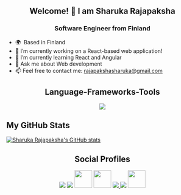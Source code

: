 <h2 align="center"> Welcome! 👋 I am Sharuka Rajapaksha</h2>
<h3 align= "center"> Software Engineer from Finland</h3>

- 🌍  Based in Finland
- 🔭 I’m currently working on a React-based web application!
- 🌱 I’m currently learning React and Angular 
- 💬 Ask me about Web development
- 📫 Feel free to contact me: rajapakshasharuka@gmail.com

<h2 align="center"> Language-Frameworks-Tools </h2>

<div align = "center">
<a href="https://skillicons.dev">
<img src="https://skillicons.dev/icons?i=react,nodejs,javascript,java,github,git,mysql,html,css,vscode,figma,androidstudio" >
</a>
</div>

## My GitHub Stats

<a href="https://github.com/Sharuka-Rajapaksha"><img src="https://github-readme-stats.vercel.app/api?username=Sharuka-Rajapaksha&show_icons=true&hide=&count_private=true&title_color=0891b2&text_color=ffffff&icon_color=0891b2&bg_color=1c1917&hide_border=true&show_icons=true" alt="Sharuka Rajapaksha's GitHub stats" /></a>


<h2 align="center"> Social Profiles </h2>

<div align = "center">
<a href="https://skillicons.dev">
<a href="https://www.linkedin.com/in/sharuka-rajapaksha-243bba170/"><img src="https://skillicons.dev/icons?i=linkedin"></a>
<a href="https://stackoverflow.com/users/12695098/sharuka-rajapaksha"><img src="https://skillicons.dev/icons?i=stackoverflow"></a>
<a href="https://hashnode.com/@sharuka" target="_blank" rel="noreferrer"><img src="https://raw.githubusercontent.com/danielcranney/readme-generator/main/public/icons/socials/hashnode.svg" width="46" height="46"/></a> 
<a href="https://www.youtube.com/channel/UCgQSvCgZ4kNeNqNrc8vZYZQ" target="_blank" rel="noreferrer"><img src="https://raw.githubusercontent.com/danielcranney/readme-generator/main/public/icons/socials/youtube.svg" width="46" height="46" /></a>
 <a href="https://www.instagram.com/sunnyovertheocean/"> <img src="https://skillicons.dev/icons?i=instagram"> <img src="https://skillicons.dev/icons?i=discord"></a>
 <a href="https://medium.com/@sharukaa" target="_blank" rel="noreferrer"><img src="https://raw.githubusercontent.com/danielcranney/readme-generator/main/public/icons/socials/medium.svg" width="46" height="46"/></a> 
</div>


